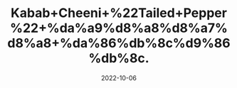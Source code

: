 ---
title: 'Kabab+Cheeni+%22Tailed+Pepper%22+%da%a9%d8%a8%d8%a7%d8%a8+%da%86%db%8c%d9%86%db%8c.'
date: '2022-10-06' 
metatag: '' 
inventory: '0' 
draft: false 
# meta description 
shortDescripton: 'It+promotes+digestion.+Kabab+Chini+has+incredible+potential+to+enhance+the+digestion+process.It+also+boosts+Sexual+Health.'
description: 'Spices'
longdescription: ''
featured: True
# product Price
price: '40.0'
# Product Short Description
shortDescription: 'It+promotes+digestion.+Kabab+Chini+has+incredible+potential+to+enhance+the+digestion+process.It+also+boosts+Sexual+Health.'
productID: '121AB591-9C2A-ED11-9968-005056B3A416'
type: 'products'
category: 'Spices' 
thumnailproduct: 'https://eraconnect.blob.core.windows.net/product-images/aminsaddiquidawakhana/121AB591-9C2A-ED11-9968-005056B3A416.webp' 
images:
  - image: 'https://eraconnect.blob.core.windows.net/product-images/aminsaddiquidawakhana/121AB591-9C2A-ED11-9968-005056B3A416.webp'  
Variants:
---